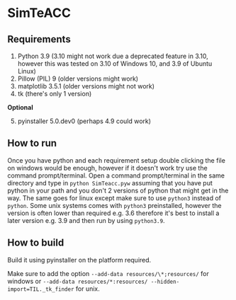 # SimTeACC

## Requirements
1. Python 3.9 (3.10 might not work due a deprecated feature in 3.10, however this was tested on 3.10 of Windows 10, and 3.9 of Ubuntu Linux)
2. Pillow (PIL) 9 (older versions might work)
3. matplotlib 3.5.1 (older versions might not work)
4. tk (there's only 1 version)

**Optional**

5. pyinstaller 5.0.dev0 (perhaps 4.9 could work)

## How to run
Once you have python and each requirement setup double clicking the file on windows would be enough, however if it doesn't work try use the command prompt/terminal. Open a command prompt/terminal in the same directory and type in `python SimTeacc.pyw` assuming that you have put python in your path and you don't 2 versions of python that might get in the way. The same goes for linux except make sure to use `python3` instead of `python`. Some unix systems comes with `python3` preinstalled, however the version is often lower than required e.g. 3.6 therefore it's best to install a later version e.g. 3.9 and then run by using `python3.9`.

## How to build
Build it using pyinstaller on the platform required.

Make sure to add the option  `--add-data resources/\*;resources/` for windows or `--add-data resources/*:resources/ --hidden-import=TIL._tk_finder` for unix.
